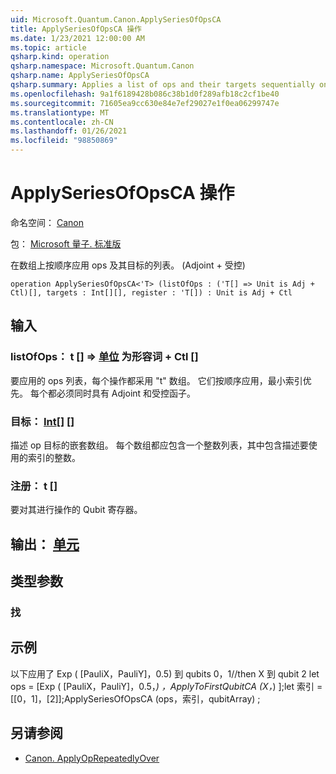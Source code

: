 ```yaml
---
uid: Microsoft.Quantum.Canon.ApplySeriesOfOpsCA
title: ApplySeriesOfOpsCA 操作
ms.date: 1/23/2021 12:00:00 AM
ms.topic: article
qsharp.kind: operation
qsharp.namespace: Microsoft.Quantum.Canon
qsharp.name: ApplySeriesOfOpsCA
qsharp.summary: Applies a list of ops and their targets sequentially on an array. (Adjoint + Controlled)
ms.openlocfilehash: 9a1f6189428b086c38b1d0f289afb18c2cf1be40
ms.sourcegitcommit: 71605ea9cc630e84e7ef29027e1f0ea06299747e
ms.translationtype: MT
ms.contentlocale: zh-CN
ms.lasthandoff: 01/26/2021
ms.locfileid: "98850869"
---
```

# <a name="applyseriesofopsca-operation"></a>ApplySeriesOfOpsCA 操作

命名空间： [Canon](xref:Microsoft.Quantum.Canon)

包： [Microsoft 量子. 标准版](https://nuget.org/packages/Microsoft.Quantum.Standard)


在数组上按顺序应用 ops 及其目标的列表。  (Adjoint + 受控) 

```qsharp
operation ApplySeriesOfOpsCA<'T> (listOfOps : ('T[] => Unit is Adj + Ctl)[], targets : Int[][], register : 'T[]) : Unit is Adj + Ctl
```


## <a name="input"></a>输入

### <a name="listofops--t--unit--is-adj--ctl"></a>listOfOps： t [] => [单位](xref:microsoft.quantum.lang-ref.unit)  为形容词 + Ctl []

要应用的 ops 列表，每个操作都采用 "t" 数组。 它们按顺序应用，最小索引优先。
每个都必须同时具有 Adjoint 和受控函子。


### <a name="targets--int"></a>目标： [Int](xref:microsoft.quantum.lang-ref.int)[] []

描述 op 目标的嵌套数组。 每个数组都应包含一个整数列表，其中包含描述要使用的索引的整数。


### <a name="register--t"></a>注册： t []

要对其进行操作的 Qubit 寄存器。



## <a name="output--unit"></a>输出： [单元](xref:microsoft.quantum.lang-ref.unit)



## <a name="type-parameters"></a>类型参数

### <a name="t"></a>找



## <a name="example"></a>示例

以下应用了 Exp ( [PauliX，PauliY]，0.5) 到 qubits 0，1//then X 到 qubit 2 let ops = [Exp ( [PauliX，PauliY]，0.5，_) ，ApplyToFirstQubitCA (X，_) ];let 索引 = [[0，1]，[2]];ApplySeriesOfOpsCA (ops，索引，qubitArray) ;

## <a name="see-also"></a>另请参阅

- [Canon. ApplyOpRepeatedlyOver](xref:Microsoft.Quantum.Canon.ApplyOpRepeatedlyOver)